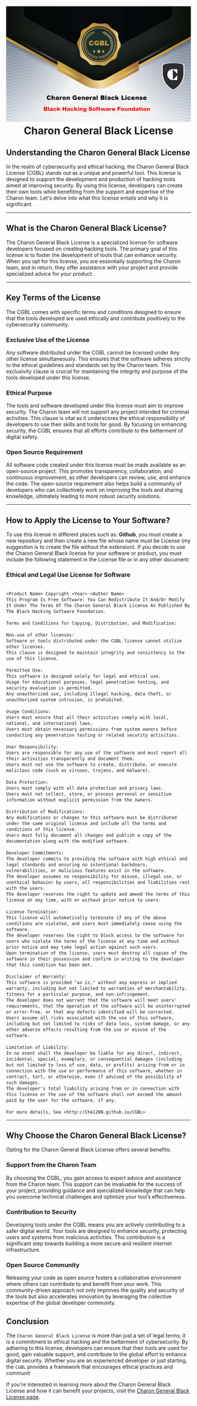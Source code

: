 <h1 align="center">
  <img src="Resources/img/Charon-General-Black-License.jpg" alt="Charon General Black License" />
  <br>
  Charon General Black License
  
  <!-- [![License: CGBL](https://img.shields.io/badge/License-CGBL-blue?style=flat-square)](https://Ch4120N.github.io/CGBL) -->
</h1>

<!-- Charon General Black License is a license based on supporting the production of hacking tools. You can use this license to make your own tools. By using this license, you have actually supported the Charon team, and our support means help in your project and special advice for your product.

The terms of the license are:

* The software provided under our license does not have the right to use other licenses.

* Your production should aim to increase the level of security and any criminal purpose will cause us to not support you.

* Your software code must be provided as an open source project.

How to put a license in your software or product:

```licence
Product Name  Ver 1.0 Copyright < Year>  <Name Of Author>  
This Program Is Free Software: You Can Redistribute It And/Or Modify 
It Under The Terms Of The  Charon General Black License  As Published By
The  Black Hacking Software Foundation , Either Version 1/2 Of The License.
This Program Is Distributed In The Hope That It Will Be Useful,
But Without Any Warranty .  See The
Charon General Black License For More Details.
You Should Have Received A Copy Of The  Charon General Black License
Along With This Program.  If Not, See < http://Ch4120N.github.io/CGBL/>
``` -->
## Understanding the Charon General Black License

In the realm of cybersecurity and ethical hacking, the Charon General Black License (CGBL) stands out as a unique and powerful tool. This license is designed to support the development and production of hacking tools aimed at improving security. By using this license, developers can create their own tools while benefiting from the support and expertise of the Charon team. Let's delve into what this license entails and why it is significant.

---

## What is the Charon General Black License?

The Charon General Black License is a specialized license for software developers focused on creating hacking tools. The primary goal of this license is to foster the development of tools that can enhance security. When you opt for this license, you are essentially supporting the Charon team, and in return, they offer assistance with your project and provide specialized advice for your product.

---

## Key Terms of the License

The CGBL comes with specific terms and conditions designed to ensure that the tools developed are used ethically and contribute positively to the cybersecurity community.


### Exclusive Use of the License

Any software distributed under the CGBL cannot be licensed under Any other license simultaneously. This ensures that the software adheres strictly to the ethical guidelines and standards set by the Charon team. This exclusivity clause is crucial for maintaining the integrity and purpose of the tools developed under this license.


### Ethical Purpose

The tools and software developed under this license must aim to improve security. The Charon team will not support any project intended for criminal activities. This clause is vital as it underscores the ethical responsibility of developers to use their skills and tools for good. By focusing on enhancing security, the CGBL ensures that all efforts contribute to the betterment of digital safety.


### Open Source Requirement

All software code created under this license must be made available as an open-source project. This promotes transparency, collaboration, and continuous improvement, as other developers can review, use, and enhance the code. The open-source requirement also helps build a community of developers who can collectively work on improving the tools and sharing knowledge, ultimately leading to more robust security solutions.

---

## How to Apply the License to Your Software?

To use this license in different places such as: **Github**, you must create a new repository and then create a new file whose name must be License (my suggestion is to create the file without the extension). If you decide to use the Charon General Black license for your software or product, you must include the following statement in the License file or in any other document:


### Ethical and Legal Use License for Software

```plaintext

<Product Name> Copyright <Year> <Author Name>
This Program Is Free Software: You Can Redistribute It And/Or Modify It Under The Terms Of The Charon General Black License As Published By The Black Hacking Software Foundation.

Terms and Conditions for Copying, Distribution, and Modification:

Non-use of other licenses:
Software or tools distributed under the CGBL license cannot utilize other licenses.
This clause is designed to maintain integrity and consistency in the use of this license.

Permitted Use:
This software is designed solely for legal and ethical use.
Usage for educational purposes, legal penetration testing, and security evaluation is permitted.
Any unauthorized use, including illegal hacking, data theft, or unauthorized system intrusion, is prohibited.

Usage Conditions:
Users must ensure that all their activities comply with local, national, and international laws.
Users must obtain necessary permissions from system owners before conducting any penetration testing or related security activities.

User Responsibility:
Users are responsible for any use of the software and must report all their activities transparently and document them.
Users must not use the software to create, distribute, or execute malicious code (such as viruses, trojans, and malware).

Data Protection:
Users must comply with all data protection and privacy laws.
Users must not collect, store, or process personal or sensitive information without explicit permission from the owners.

Distribution of Modifications:
Any modifications or changes to this software must be distributed under the same original license and include all the terms and conditions of this license.
Users must fully document all changes and publish a copy of the documentation along with the modified software.

Developer Commitments:
The developer commits to providing the software with high ethical and legal standards and ensuring no intentional backdoors, vulnerabilities, or malicious features exist in the software.
The developer assumes no responsibility for misuse, illegal use, or unethical behavior by users; all responsibilities and liabilities rest with the users.
The developer reserves the right to update and amend the terms of this license at any time, with or without prior notice to users.

License Termination:
This license will automatically terminate if any of the above conditions are violated, and users must immediately cease using the software.
The developer reserves the right to block access to the software for users who violate the terms of the license at any time and without prior notice and may take legal action against such users.
Upon termination of the license, users must destroy all copies of the software in their possession and confirm in writing to the developer that this condition has been met.

Disclaimer of Warranty:
This software is provided "as is," without any express or implied warranty, including but not limited to warranties of merchantability, fitness for a particular purpose, and non-infringement.
The developer does not warrant that the software will meet users' requirements, that the operation of the software will be uninterrupted or error-free, or that any defects identified will be corrected.
Users assume all risks associated with the use of this software, including but not limited to risks of data loss, system damage, or any other adverse effects resulting from the use or misuse of the software.

Limitation of Liability:
In no event shall the developer be liable for any direct, indirect, incidental, special, exemplary, or consequential damages (including but not limited to loss of use, data, or profits) arising from or in connection with the use or performance of this software, whether in contract, tort, or otherwise, even if advised of the possibility of such damages.
The developer's total liability arising from or in connection with this license or the use of the software shall not exceed the amount paid by the user for the software, if any.

For more details, See <http://Ch4120N.github.io/CGBL>
```
---

## Why Choose the Charon General Black License?

Opting for the Charon General Black License offers several benefits:

### Support from the Charon Team

By choosing the CGBL, you gain access to expert advice and assistance from the Charon team. This support can be invaluable for the success of your project, providing guidance and specialized knowledge that can help you overcome technical challenges and optimize your tool’s effectiveness.


### Contribution to Security

Developing tools under the CGBL means you are actively contributing to a safer digital world. Your tools are designed to enhance security, protecting users and systems from malicious activities. This contribution is a significant step towards building a more secure and resilient internet infrastructure.


### Open Source Community

Releasing your code as open source fosters a collaborative environment where others can contribute to and benefit from your work. This community-driven approach not only improves the quality and security of the tools but also accelerates innovation by leveraging the collective expertise of the global developer community.


## Conclusion

The `Charon General Black License` is more than just a set of legal terms; it is a commitment to ethical hacking and the betterment of cybersecurity. By adhering to this license, developers can ensure that their tools are used for good, gain valuable support, and contribute to the global effort to enhance digital security. Whether you are an experienced developer or just starting, the `CGBL` provides a framework that encourages ethical practices and communit


If you're interested in learning more about the Charon General Black License and how it can benefit your projects, visit the [Charon General Black License page](https://ch4120n.github.io/CGBL/).